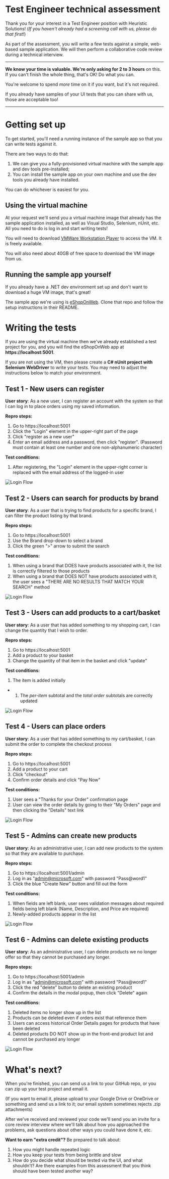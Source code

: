 # Test Engineer technical assessment

Thank you for your interest in a Test Engineer position with Heuristic Solutions! (*If you haven't already had a screening call with us, please do that first!*) 

As part of the assessment, you will write a few tests against a simple, web-based sample application. We will then perform a collaborative code review during a technical interview. 

---------------------------------

**We know your time is valuable. We're only asking for 2 to 3 hours** on this. If you can't finish the whole thing, that's OK! Do what you can.

You're welcome to spend _more_ time on it if you want, but it's not required.

If you already have samples of your UI tests that you can share with us, those are acceptable too!

---------------------------------

# Getting set up

To get started, you'll need a running instance of the sample app so that you can write tests against it.

There are two ways to do that:
1. We can give you a fully-provisioned virtual machine with the sample app and dev tools pre-installed;
1. You can install the sample app on your own machine and use the dev tools you already have installed.

You can do whichever is easiest for you. 


## Using the virtual machine

At your request we'll send you a virtual machine image that already has the sample application installed, as well as Visual Studio, Selenium, nUnit, etc. All you need to do is log in and start writing tests!

You will need to download [VMWare Workstation Player](https://customerconnect.vmware.com/en/downloads/info/slug/desktop_end_user_computing/vmware_workstation_player/16_0) to access the VM. It is freely available.

You will also need about 40GB of free space to download the VM image from us.

## Running the sample app yourself

If you already have a .NET dev environment set up and don't want to download a huge VM image, that's great!

The sample app we're using is [eShopOnWeb](https://github.com/dotnet-architecture/eShopOnWeb). Clone that repo and follow the setup instructions in their README.

# Writing the tests

If you are using the virtual machine then we've already established a test project for you, and you will find the eShopOnWeb app at **https://localhost:5001**.

If you are not using the VM, then please create a **C# nUnit project with Selenium WebDriver**  to write your tests. You may need to adjust the instructions below to match your environment. 

## Test 1 - New users can register
**User story**: As a new user, I can register an account with the system so that I can log in to place orders using my saved information.

**Repro steps:**
1. Go to https://localhost:5001
1. Click the "Login" element in the upper-right part of the page
1. Click "register as a new user"
1. Enter an email address and a password, then click "register". (Password must contain at least one number and one non-alphanumeric character)

**Test conditions:**
1. After registering, the "Login" element in the upper-right corner is replaced with the email address of the logged-in user

![Login Flow](https://github.com/HeuristicSolutions/Heuristics.TestEngineerEval/blob/main/assets/SampleApp-Login.png?raw=true)


## Test 2 - Users can search for products by brand
**User story**: As a user that is trying to find products for a specific brand, I can filter the product listing by that brand.

**Repro steps:**
1. Go to https://localhost:5001
1. Use the Brand drop-down to select a brand
1. Click the green ">" arrow to submit the search

**Test conditions:**
1. When using a brand that DOES have products associated with it, the list is correctly filtered to those products
1. When using a brand that DOES NOT have products associated with it, the user sees a "THERE ARE NO RESULTS THAT MATCH YOUR SEARCH" method

![Login Flow](https://github.com/HeuristicSolutions/Heuristics.TestEngineerEval/blob/main/assets/SampleApp-BrandFilter.png?raw=true)


## Test 3 - Users can add products to a cart/basket
**User story**: As a user that has added something to my shopping cart, I can change the quantity that I wish to order.

**Repro steps:**
1. Go to https://localhost:5001
1. Add a product to your basket
1. Change the quantity of that item in the basket and click "update"

**Test conditions:**
1. The item is added initially
* 1. The *per-item* subtotal and the *total order* subtotals are correctly updated

![Login Flow](https://github.com/HeuristicSolutions/Heuristics.TestEngineerEval/blob/main/assets/SampleApp-ShoppingCart.png?raw=true)


## Test 4 - Users can place orders
**User story**: As a user that has added something to my cart/basket, I can submit the order to complete the checkout process

**Repro steps:**
1. Go to https://localhost:5001
1. Add a product to your cart
1. Click "checkout"
1. Confirm order details and click "Pay Now" 

**Test conditions:**
1. User sees a "Thanks for your Order" confirmation page
1. User can view the order details by going to their "My Orders" page and then clicking the "Details" text link

![Login Flow](https://github.com/HeuristicSolutions/Heuristics.TestEngineerEval/blob/main/assets/SampleApp-OrderDetails.png?raw=true)


## Test 5 - Admins can create new products
**User story**: As an administrative user, I can add new products to the system so that they are available to purchase.

**Repro steps:**
1. Go to https://localhost:5001/admin
1. Log in as "admin@microsoft.com" with password "Pass@word1"
1. Click the blue "Create New" button and fill out the form

**Test conditions:**
1. When fields are left blank, user sees validation messages about required fields being left blank (Name, Description, and Price are required)
1. Newly-added products appear in the list

![Login Flow](https://github.com/HeuristicSolutions/Heuristics.TestEngineerEval/blob/main/assets/SampleApp-AddProduct.png?raw=true)


## Test 6 - Admins can delete existing products
**User story**: As an administrative user, I can delete products we no longer offer so that they cannot be purchased any longer.

**Repro steps:**
1. Go to https://localhost:5001/admin
1. Log in as "admin@microsoft.com" with password "Pass@word1"
1. Click the red "delete" button to delete an existing product
1. Confirm the details in the modal popup, then click "Delete" again

**Test conditions:**
1. Deleted items no longer show up in the list
1. Products can be deleted even if orders exist that reference them
1. Users can access historical Order Details pages for products that have been deleted
1. Deleted products DO NOT show up in the front-end product list and cannot be purchased any longer

![Login Flow](https://github.com/HeuristicSolutions/Heuristics.TestEngineerEval/blob/main/assets/SampleApp-DeleteProduct.png?raw=true)

# What's next?
When you're finished, you can send us a link to your GitHub repo, or you can zip up your test project and email it. 

(If you want to email it, please upload to your Google Drive or OneDrive or something and send us a link to it; our email system sometimes rejects .zip attachments)

After we've received and reviewed your code we'll send you an invite for a core review interview where we'll talk about how you approached the problems, ask questions about other ways you could have done it, etc.

**Want to earn "extra credit"?** Be prepared to talk about:
1. How you might handle repeated logic
1. How you keep your tests from being brittle and slow
1. How do you decide what should be tested via the UI, and what shouldn't? Are there examples from this assessment that you think should have been tested another way?

